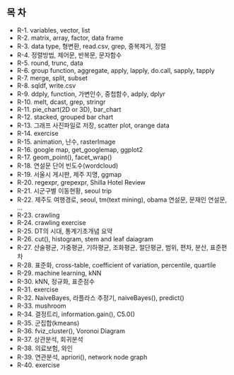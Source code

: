 ## 목 차
- R-1. variables, vector, list
- R-2. matrix, array, factor, data frame
- R-3. data type, 형변환, read.csv, grep, 중복제거, 정렬
- R-4. 정렬방법, 제어문, 반복문, 문자함수
- R-5. round, trunc, data
- R-6. group function, aggregate, apply, lapply, do.call, sapply, tapply
- R-7. merge, split, subset
- R-8. sqldf, write.csv
- R-9. ddply, function, 가변인수, 중첩함수, adply, dplyr
- R-10. melt, dcast, grep, stringr
- R-11. pie_chart(2D or 3D), bar_chart
- R-12. stacked, grouped bar chart
- R-13. 그래프 사진파일로 저장, scatter plot, orange data
- R-14. exercise
- R-15. animation, 난수, rasterImage
- R-16. google map, get_googlemap, ggplot2
- R-17. geom_point(), facet_wrap()
- R-18. 연설문 단어 빈도수(wordcloud)
- R-19. 서울시 게시판, 제주 지명, ggmap
- R-20. regexpr, grepexpr, Shilla Hotel Review
- R-21. 시군구별 이동현황, seoul trip
- R-22. 제주도 여행경로, seoul, tm(text mining), obama 연설문, 문재인 연설문, ...
- R-23. crawling
- R-24. crawling exercise
- R-25. DT의 시대, 통계기초개념 요약
- R-26. cut(), histogram, stem and leaf daiagram
- R-27. 산술평균, 가중평균, 기하평균, 조화평균, 절단평균, 범위, 편차, 분산, 표준편차
- R-28. 표준화, cross-table, coefficient of variation, percentile, quartile
- R-29. machine learning, kNN
- R-30. kNN, 정규화, 표준점수
- R-31. exercise
- R-32. NaiveBayes, 라플라스 추정기, naiveBayes(), predict()
- R-33. mushroom
- R-34. 결정트리, information.gain(), C5.0()
- R-35. 군집합(kmeans)
- R-36. fviz_cluster(), Voronoi Diagram
- R-37. 상관분석, 회귀분석
- R-38. 의료보험, 와인
- R-39. 연관분석, apriori(), network node graph
- R-40. exercise
